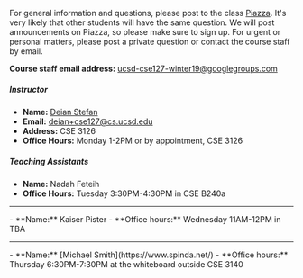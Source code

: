 For general information and questions, please post to the class
[Piazza](https://piazza.com/ucsd/winter2019/cse127).  It's very likely that
other students will have the same question. We will post announcements on
Piazza, so please make sure to sign up.  For urgent or personal matters, please
post a private question or contact the course staff by email.

**Course staff email address:** <ucsd-cse127-winter19@googlegroups.com>

##### Instructor

- **Name:** [Deian Stefan](https://cseweb.ucsd.edu/~dstefan/)
- **Email:** <deian+cse127@cs.ucsd.edu>
- **Address:** CSE 3126
- **Office Hours:** Monday 1-2PM or by appointment, CSE 3126

##### Teaching Assistants

- **Name:** Nadah Feteih
- **Office Hours:** Tuesday 3:30PM-4:30PM in CSE B240a
<hr/>
- **Name:** Kaiser Pister
- **Office hours:** Wednesday 11AM-12PM in TBA
<hr/>
- **Name:** [Michael Smith](https://www.spinda.net/)
- **Office hours:** Thursday 6:30PM-7:30PM at the whiteboard outside CSE 3140
